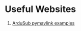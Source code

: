# Useful Websites

1. [ArduSub pymavlink examples](https://www.ardusub.com/developers/pymavlink.html)